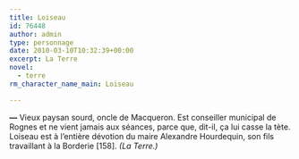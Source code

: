 ```yaml
---
title: Loiseau
id: 76448
author: admin
type: personnage
date: 2010-03-10T10:32:39+00:00
excerpt: La Terre
novel:
  - terre
rm_character_name_main: Loiseau

---
```

**—** Vieux paysan sourd, oncle de Macqueron. Est conseiller municipal de Rognes et ne vient jamais aux séances, parce que, dit-il, ça lui casse la tète. Loiseau est à l&rsquo;entière dévotion du maire Alexandre Hourdequin, son fils travaillant à la Borderie [158]. _(La Terre.)_